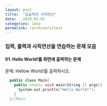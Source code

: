 ```yaml
---
layout: post
title:  "입출력과 사칙연산"
date:   2020.03.02
categories: Java
permalink: /archivers/test
---
```

### 입력, 출력과 사칙연산을 연습하는 문제 모음

#### 01. Hello World!를 화면에 출력하는 문제

문제: Hellow World!를 출력하시오.
 
~~~cpp
  public class Main{
    public static void main(String [] args){
      System.out.println("Hello World!");
    }
  }//Main
~~~


